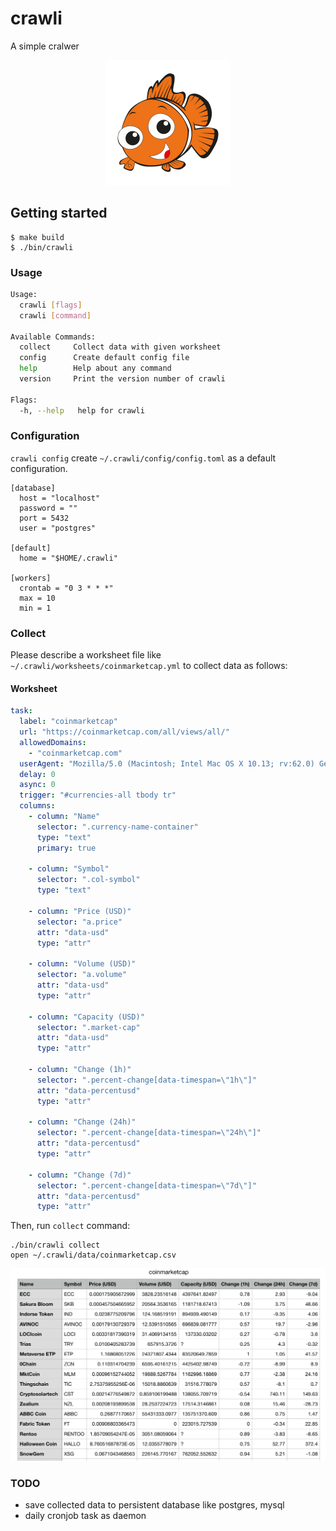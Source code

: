 # crawli

A simple cralwer

<p align="center"><img src="nemo.png" width="200"></p>

## Getting started

```console
$ make build
$ ./bin/crawli
```

### Usage

```sh
Usage:
  crawli [flags]
  crawli [command]

Available Commands:
  collect     Collect data with given worksheet
  config      Create default config file
  help        Help about any command
  version     Print the version number of crawli

Flags:
  -h, --help   help for crawli
```

### Configuration

`crawli config` create `~/.crawli/config/config.toml` as a default configuration.

```
[database]
  host = "localhost"
  password = ""
  port = 5432
  user = "postgres"

[default]
  home = "$HOME/.crawli"

[workers]
  crontab = "0 3 * * *"
  max = 10
  min = 1
```

### Collect

Please describe a worksheet file like `~/.crawli/worksheets/coinmarketcap.yml` to collect data as follows:

#### Worksheet

```yaml
task:
  label: "coinmarketcap"
  url: "https://coinmarketcap.com/all/views/all/"
  allowedDomains:
    - "coinmarketcap.com"
  userAgent: "Mozilla/5.0 (Macintosh; Intel Mac OS X 10.13; rv:62.0) Gecko/20100101 Firefox/62.0"
  delay: 0
  async: 0
  trigger: "#currencies-all tbody tr"
  columns:
    - column: "Name"
      selector: ".currency-name-container"
      type: "text"
      primary: true

    - column: "Symbol"
      selector: ".col-symbol"
      type: "text"

    - column: "Price (USD)"
      selector: "a.price"
      attr: "data-usd"
      type: "attr"

    - column: "Volume (USD)"
      selector: "a.volume"
      attr: "data-usd"
      type: "attr"

    - column: "Capacity (USD)"
      selector: ".market-cap"
      attr: "data-usd"
      type: "attr"

    - column: "Change (1h)"
      selector: ".percent-change[data-timespan=\"1h\"]"
      attr: "data-percentusd"
      type: "attr"

    - column: "Change (24h)"
      selector: ".percent-change[data-timespan=\"24h\"]"
      attr: "data-percentusd"
      type: "attr"

    - column: "Change (7d)"
      selector: ".percent-change[data-timespan=\"7d\"]"
      attr: "data-percentusd"
      type: "attr"
```

Then, run `collect` command:

```
./bin/crawli collect
open ~/.crawli/data/coinmarketcap.csv
```

<p align="center">
<img src="output.png"/>
</p>



### TODO

- save collected data to persistent database like postgres, mysql
- daily cronjob task as daemon
